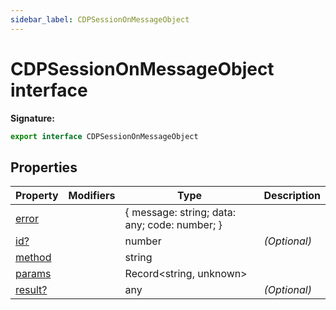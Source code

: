 ```yaml
---
sidebar_label: CDPSessionOnMessageObject
---
```

# CDPSessionOnMessageObject interface


**Signature:**

```typescript
export interface CDPSessionOnMessageObject 
```

## Properties

|  Property | Modifiers | Type | Description |
|  --- | --- | --- | --- |
|  [error](./puppeteer.cdpsessiononmessageobject.error.md) |  | { message: string; data: any; code: number; } |  |
|  [id?](./puppeteer.cdpsessiononmessageobject.id.md) |  | number | <i>(Optional)</i> |
|  [method](./puppeteer.cdpsessiononmessageobject.method.md) |  | string |  |
|  [params](./puppeteer.cdpsessiononmessageobject.params.md) |  | Record&lt;string, unknown&gt; |  |
|  [result?](./puppeteer.cdpsessiononmessageobject.result.md) |  | any | <i>(Optional)</i> |

